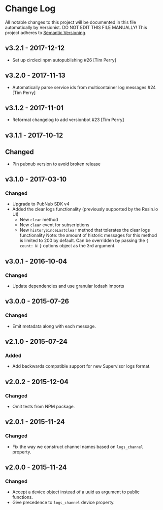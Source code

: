 # Change Log

All notable changes to this project will be documented in this file
automatically by Versionist. DO NOT EDIT THIS FILE MANUALLY!
This project adheres to [Semantic Versioning](http://semver.org/).

## v3.2.1 - 2017-12-12

* Set up circleci npm autopublishing #26 [Tim Perry]

## v3.2.0 - 2017-11-13

* Automatically parse service ids from multicontainer log messages #24 [Tim Perry]

## v3.1.2 - 2017-11-01

* Reformat changelog to add versionbot #23 [Tim Perry]

## v3.1.1 - 2017-10-12

## Changed

- Pin pubnub version to avoid broken release

## v3.1.0 - 2017-03-10

### Changed

- Upgrade to PubNub SDK v4
- Added the clear logs functionality (previously supported by the Resin.io UI)
	- New `clear` method
	- New `clear` event for subscriptions
	- New `historySinceLastClear` method that tolerates the clear logs functionality
	Note: the amount of historic messages for this method is limited to 200 by default. Can be overridden by passing the `{ count: N }` options object as the 3rd argument.

## v3.0.1 - 2016-10-04

### Changed

- Update dependencies and use granular lodash imports

## v3.0.0 - 2015-07-26

### Changed

- Emit metadata along with each message.

## v2.1.0 - 2015-07-24

### Added

- Add backwards compatible support for new Supervisor logs format.

## v2.0.2 - 2015-12-04

### Changed

- Omit tests from NPM package.

## v2.0.1 - 2015-11-24

### Changed

- Fix the way we construct channel names based on `logs_channel` property.

## v2.0.0 - 2015-11-24

### Changed

- Accept a device object instead of a uuid as argument to public functions.
- Give precedence to `logs_channel` device property.

